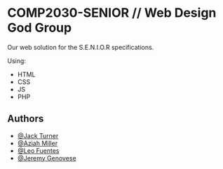 # COMP2030-SENIOR // Web Design God Group

Our web solution for the S.E.N.I.O.R specifications.

Using:
- HTML
- CSS
- JS
- PHP



## Authors

- [@Jack Turner](https://www.github.com/turnernator1)
- [@Aziah Miller](https://www.github.com/turnernator1)
- [@Leo Fuentes](https://www.github.com/turnernator1)
- [@Jeremy Genovese](https://www.github.com/turnernator1)
